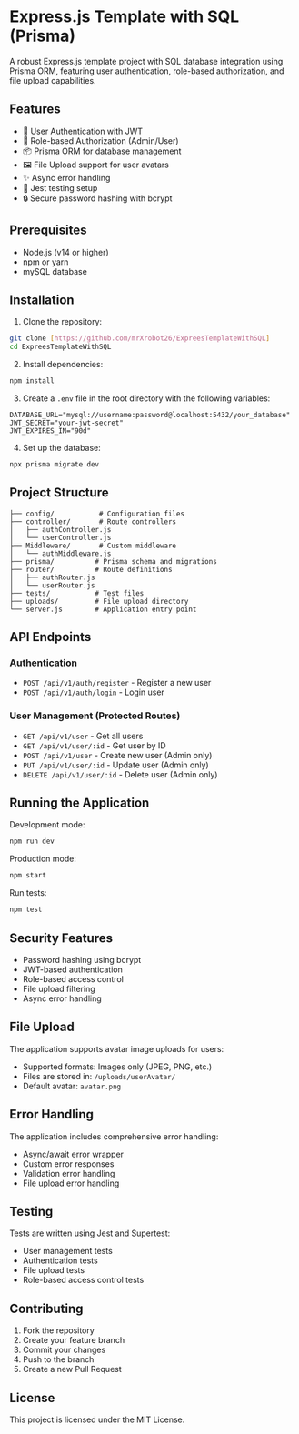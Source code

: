 # Express.js Template with SQL (Prisma)

A robust Express.js template project with SQL database integration using Prisma ORM, featuring user authentication, role-based authorization, and file upload capabilities.

## Features

- 🔐 User Authentication with JWT
- 👥 Role-based Authorization (Admin/User)
- 📦 Prisma ORM for database management
- 🖼️ File Upload support for user avatars
- ✨ Async error handling
- 🧪 Jest testing setup
- 🔒 Secure password hashing with bcrypt

## Prerequisites

- Node.js (v14 or higher)
- npm or yarn
- mySQL database

## Installation

1. Clone the repository:

```bash
git clone [https://github.com/mrXrobot26/ExpreesTemplateWithSQL]
cd ExpreesTemplateWithSQL
```

2. Install dependencies:

```bash
npm install
```

3. Create a `.env` file in the root directory with the following variables:

```env
DATABASE_URL="mysql://username:password@localhost:5432/your_database"
JWT_SECRET="your-jwt-secret"
JWT_EXPIRES_IN="90d"
```

4. Set up the database:

```bash
npx prisma migrate dev
```

## Project Structure

```
├── config/           # Configuration files
├── controller/       # Route controllers
│   ├── authController.js
│   └── userController.js
├── Middleware/       # Custom middleware
│   └── authMiddleware.js
├── prisma/          # Prisma schema and migrations
├── router/          # Route definitions
│   ├── authRouter.js
│   └── userRouter.js
├── tests/           # Test files
├── uploads/         # File upload directory
└── server.js        # Application entry point
```

## API Endpoints

### Authentication

- `POST /api/v1/auth/register` - Register a new user
- `POST /api/v1/auth/login` - Login user

### User Management (Protected Routes)

- `GET /api/v1/user` - Get all users
- `GET /api/v1/user/:id` - Get user by ID
- `POST /api/v1/user` - Create new user (Admin only)
- `PUT /api/v1/user/:id` - Update user (Admin only)
- `DELETE /api/v1/user/:id` - Delete user (Admin only)

## Running the Application

Development mode:

```bash
npm run dev
```

Production mode:

```bash
npm start
```

Run tests:

```bash
npm test
```

## Security Features

- Password hashing using bcrypt
- JWT-based authentication
- Role-based access control
- File upload filtering
- Async error handling

## File Upload

The application supports avatar image uploads for users:

- Supported formats: Images only (JPEG, PNG, etc.)
- Files are stored in: `/uploads/userAvatar/`
- Default avatar: `avatar.png`

## Error Handling

The application includes comprehensive error handling:

- Async/await error wrapper
- Custom error responses
- Validation error handling
- File upload error handling

## Testing

Tests are written using Jest and Supertest:

- User management tests
- Authentication tests
- File upload tests
- Role-based access control tests

## Contributing

1. Fork the repository
2. Create your feature branch
3. Commit your changes
4. Push to the branch
5. Create a new Pull Request

## License

This project is licensed under the MIT License.
